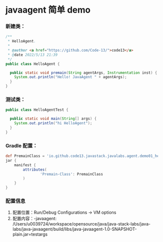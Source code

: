 # javaagent 简单 demo

### 新建类：

```java
/**
 * HelloAgent.
 *
 * @author <a href="https://github.com/Code-13/">code13</a>
 * @date 2022/5/13 21:39
 */
public class HelloAgent {

  public static void premain(String agentArgs, Instrumentation inst) {
    System.out.println("Hello! JavaAgent " + agentArgs);
  }
}
```

### 测试类：

```java
public class HelloAgentTest {

  public static void main(String[] args) {
    System.out.println("hi HelloAgent");
  }
}
```

### Gradle 配置：

```groovy
def PremainClass = 'io.github.code13.javastack.javalabs.agent.demo01_hello_world.HelloAgent'
jar {
    manifest {
        attributes(
                'Premain-Class': PremainClass
        )
    }
}
```

### 配置信息

1. 配置位置：Run/Debug Configurations -> VM options
2. 配置内容：-javaagent:
   /Users/u0039724/workspace/opensource/java/java-stack-labs/java-labs/java-javaagent/build/libs/java-javaagent-1.0-SNAPSHOT-plain.jar=testargs
